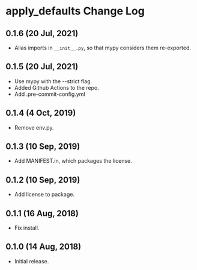 # apply_defaults Change Log

## 0.1.6 (20 Jul, 2021)

- Alias imports in `__init__.py`, so that mypy considers them re-exported.

## 0.1.5 (20 Jul, 2021)

- Use mypy with the --strict flag.
- Added Github Actions to the repo.
- Add .pre-commit-config.yml

## 0.1.4 (4 Oct, 2019)

- Remove env.py.

## 0.1.3 (10 Sep, 2019)

- Add MANIFEST.in, which packages the license.

## 0.1.2 (10 Sep, 2019)

- Add license to package.

## 0.1.1 (16 Aug, 2018)
- Fix install.

## 0.1.0 (14 Aug, 2018)
- Initial release.
